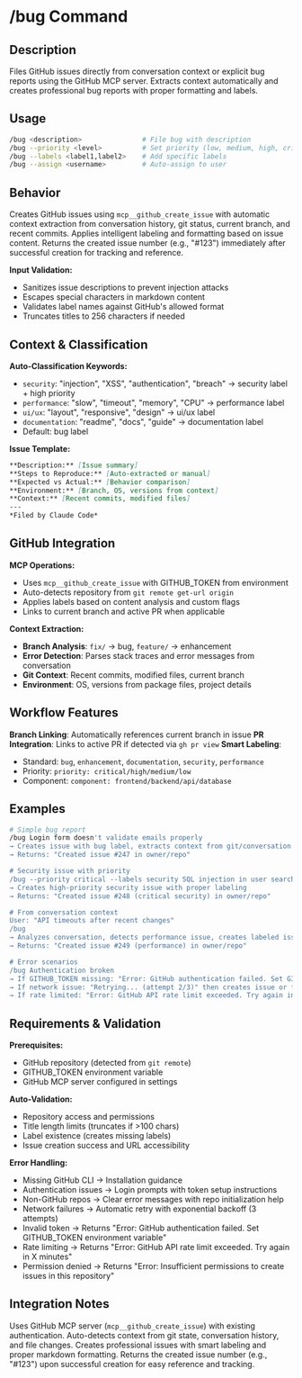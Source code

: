 # /bug Command

## Description

Files GitHub issues directly from conversation context or explicit bug reports using the GitHub MCP server.
Extracts context automatically and creates professional bug reports with proper formatting and labels.

## Usage

```bash
/bug <description>               # File bug with description
/bug --priority <level>          # Set priority (low, medium, high, critical)  
/bug --labels <label1,label2>    # Add specific labels
/bug --assign <username>         # Auto-assign to user
```

## Behavior

Creates GitHub issues using `mcp__github_create_issue` with automatic context extraction from conversation
history, git status, current branch, and recent commits. Applies intelligent labeling and formatting based on
issue content. Returns the created issue number (e.g., "#123") immediately after successful creation for
tracking and reference.

**Input Validation:**

- Sanitizes issue descriptions to prevent injection attacks
- Escapes special characters in markdown content
- Validates label names against GitHub's allowed format
- Truncates titles to 256 characters if needed

## Context & Classification

**Auto-Classification Keywords:**

- `security`: "injection", "XSS", "authentication", "breach" → security label + high priority
- `performance`: "slow", "timeout", "memory", "CPU" → performance label  
- `ui/ux`: "layout", "responsive", "design" → ui/ux label
- `documentation`: "readme", "docs", "guide" → documentation label
- Default: bug label

**Issue Template:**

```markdown
**Description:** [Issue summary]
**Steps to Reproduce:** [Auto-extracted or manual]
**Expected vs Actual:** [Behavior comparison]
**Environment:** [Branch, OS, versions from context]
**Context:** [Recent commits, modified files]
---
*Filed by Claude Code*
```

## GitHub Integration

**MCP Operations:**

- Uses `mcp__github_create_issue` with GITHUB_TOKEN from environment
- Auto-detects repository from `git remote get-url origin`
- Applies labels based on content analysis and custom flags
- Links to current branch and active PR when applicable

**Context Extraction:**

- **Branch Analysis**: `fix/` → bug, `feature/` → enhancement
- **Error Detection**: Parses stack traces and error messages from conversation
- **Git Context**: Recent commits, modified files, current branch
- **Environment**: OS, versions from package files, project details

## Workflow Features

**Branch Linking**: Automatically references current branch in issue
**PR Integration**: Links to active PR if detected via `gh pr view`
**Smart Labeling**:

- Standard: `bug`, `enhancement`, `documentation`, `security`, `performance`
- Priority: `priority: critical/high/medium/low`
- Component: `component: frontend/backend/api/database`

## Examples

```bash
# Simple bug report
/bug Login form doesn't validate emails properly
→ Creates issue with bug label, extracts context from git/conversation
→ Returns: "Created issue #247 in owner/repo"

# Security issue with priority
/bug --priority critical --labels security SQL injection in user search
→ Creates high-priority security issue with proper labeling
→ Returns: "Created issue #248 (critical security) in owner/repo"

# From conversation context
User: "API timeouts after recent changes"
/bug
→ Analyzes conversation, detects performance issue, creates labeled issue
→ Returns: "Created issue #249 (performance) in owner/repo"

# Error scenarios
/bug Authentication broken
→ If GITHUB_TOKEN missing: "Error: GitHub authentication failed. Set GITHUB_TOKEN environment variable"
→ If network issue: "Retrying... (attempt 2/3)" then creates issue or fails with clear message
→ If rate limited: "Error: GitHub API rate limit exceeded. Try again in 47 minutes"
```

## Requirements & Validation

**Prerequisites:**

- GitHub repository (detected from `git remote`)
- GITHUB_TOKEN environment variable
- GitHub MCP server configured in settings

**Auto-Validation:**

- Repository access and permissions
- Title length limits (truncates if >100 chars)
- Label existence (creates missing labels)
- Issue creation success and URL accessibility

**Error Handling:**

- Missing GitHub CLI → Installation guidance
- Authentication issues → Login prompts with token setup instructions  
- Non-GitHub repos → Clear error messages with repo initialization help
- Network failures → Automatic retry with exponential backoff (3 attempts)
- Invalid token → Returns "Error: GitHub authentication failed. Set GITHUB_TOKEN environment variable"
- Rate limiting → Returns "Error: GitHub API rate limit exceeded. Try again in X minutes"
- Permission denied → Returns "Error: Insufficient permissions to create issues in this repository"

## Integration Notes

Uses GitHub MCP server (`mcp__github_create_issue`) with existing authentication. Auto-detects context from
git state, conversation history, and file changes. Creates professional issues with smart labeling and proper
markdown formatting. Returns the created issue number (e.g., "#123") upon successful creation for easy
reference and tracking.
